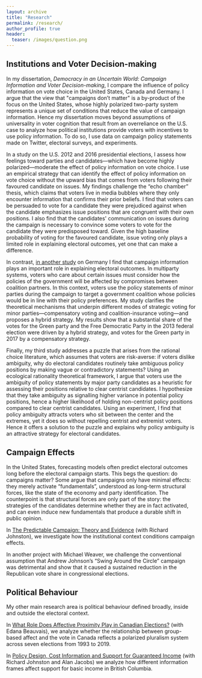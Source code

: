 ```yaml
---
layout: archive
title: "Research"
permalink: /research/
author_profile: true
header:
  teaser: /images/question.png
---
```


## Institutions and Voter Decision-making

In my dissertation, _Democracy in an Uncertain World: Campaign Information and Voter Decision-making_, I compare the influence of policy information on vote choice in the United States, Canada and Germany. I argue that the view that "campaigns don’t matter" is a by-product of the focus on the United States, whose highly polarized two-party system represents a unique set of conditions that reduce the value of campaign information. Hence my dissertation moves beyond assumptions of universality in voter cognition that result from an overreliance on the U.S. case to analyze how political institutions provide voters with incentives to use policy information. To do so, I use data on campaign policy statements made on Twitter, electoral surveys, and experiments.

In a study on the U.S. 2012 and 2016 presidential elections, I assess how feelings toward parties and candidates—which have become highly polarized—moderate the effect of policy information on vote choice. I use an empirical strategy that can identify the effect of policy information on vote choice without the upward bias that comes from voters following their favoured candidate on issues. My findings challenge the “echo chamber” thesis, which claims that voters live in media bubbles where they only encounter information that confirms their prior beliefs. I find that voters can be persuaded to vote for a candidate they were prejudiced against when the candidate emphasizes issue positions that are congruent with their own positions. I also find that the candidates' communication on issues during the campaign is necessary to convince some voters to vote for the candidate they were predisposed toward. Given the high baseline probability of voting for the favoured candidate, issue voting only plays a limited role in explaining electoral outcomes, yet one that can make a difference. 

In contrast, [in another study](https://doi.org/10.13140/RG.2.2.12891.69929) on Germany I find that campaign information plays an important role in explaining electoral outcomes. In multiparty systems, voters who care about certain issues must consider how the policies of the government will be affected by compromises between coalition partners. In this context, voters use the policy statements of minor parties during the campaign to target a government coalition whose policies would be in line with their policy preferences. My study clarifies the theoretical mechanisms that underpin different modes of strategic voting for minor parties—compensatory voting and coalition-insurance voting—and proposes a hybrid strategy. My results show that a substantial share of the votes for the Green party and the Free Democratic Party in the 2013 federal election were driven by a hybrid strategy, and votes for the Green party in 2017 by a compensatory strategy.

Finally, my third study addresses a puzzle that arises from the rational choice literature, which assumes that voters are risk-averse: if voters dislike ambiguity, why do electoral candidates routinely take ambiguous policy positions by making vague or contradictory statements? Using an ecological rationality theoretical framework, I argue that voters use the ambiguity of policy statements by major party candidates as a heuristic for assessing their positions relative to clear centrist candidates. I hypothesize that they take ambiguity as signalling higher variance in potential policy positions, hence a higher likelihood of holding non-centrist policy positions compared to clear centrist candidates. Using an experiment, I find that policy ambiguity attracts voters who sit between the center and the extremes, yet it does so without repelling centrist and extremist voters. Hence it offers a solution to the puzzle and explains why policy ambiguity is an attractive strategy for electoral candidates.



## Campaign Effects

In the United States, forecasting models often predict electoral outcomes long before the electoral campaign starts. This begs the question: do campaigns matter?  Some argue that campaigns only have minimal effects: they merely activate “fundamentals”, understood as long-term structural forces, like the state of the economy and party identification. The counterpoint is that structural forces are only part of the story: the strategies of the candidates determine whether they are in fact activated, and can even induce new fundamentals that produce a durable shift in public opinion. 

In [The Predictable Campaign: Theory and Evidence](https://authors.elsevier.com/a/1eCKv_5yMsmGYm) (with Richard Johnston), we investigate how the institutional context conditions campaign effects.

In another project with Michael Weaver, we challenge the conventional assumption that Andrew Johnson’s “Swing Around the Circle” campaign was detrimental and show that it caused a sustained reduction in the Republican vote share in congressional elections.



## Political Behaviour

My other main research area is political behaviour defined broadly, inside and outside the electoral context. 

In [What Role Does Affective Proximity Play in Canadian Elections?](https://doi.org/10.13140/RG.2.2.29053.49121/1) (with Edana Beauvais), we analyze whether the relationship between group-based affect and the vote in Canada reflects a polarized pluralism system across seven elections from 1993 to 2019. 

In [Policy Design, Cost Information and Support for Guaranteed Income](https://bcbasicincomepanel.ca/papers/?s=%22Policy+Design%2C+Cost+Information+and+Support+for+Guaranteed+Income%22) (with Richard Johnston and Alan Jacobs) we analyze how different information frames affect support for basic income in British Columbia.


